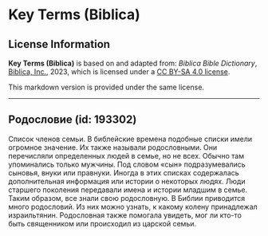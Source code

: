 # Key Terms (Biblica)

## License Information

**Key Terms (Biblica)** is based on and adapted from: _Biblica Bible Dictionary_, [Biblica, Inc.](https://www.biblica.com/), 2023, which is licensed under a [CC BY-SA 4.0 license](https://creativecommons.org/licenses/by-sa/4.0/legalcode.en).

This markdown version is provided under the same license.



--------------------------------

## Родословие (id: 193302)

Список членов семьи. В библейские времена подобные списки имели огромное значение. Их также называли родословными. Они перечисляли определенных людей в семье, но не всех. Обычно там упоминались только мужчины. Под словом «сын» подразумевались сыновья, внуки или правнуки. Иногда в этих списках содержалась дополнительная информация или истории о некоторых людях. Люди старшего поколения передавали имена и истории младшим в семье. Таким образом, все знали свою родословную. В Библии приводится много родословий. Из них можно узнать, к какому колену принадлежал израильтянин. Родословная также помогала увидеть, мог ли кто\-то быть священником или происходил из царской семьи.


